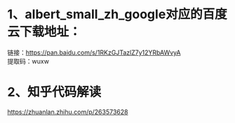 # 1、albert_small_zh_google对应的百度云下载地址： 
链接：https://pan.baidu.com/s/1RKzGJTazlZ7y12YRbAWvyA  
提取码：wuxw  

# 2、知乎代码解读
https://zhuanlan.zhihu.com/p/263573628
